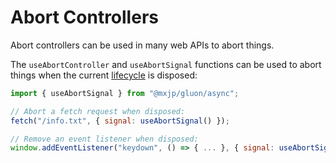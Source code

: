 # Abort Controllers
Abort controllers can be used in many web APIs to abort things.

The `useAbortController` and `useAbortSignal` functions can be used to abort things when the current [lifecycle](../core/lifecycle.md) is disposed:
```jsx
import { useAbortSignal } from "@mxjp/gluon/async";

// Abort a fetch request when disposed:
fetch("/info.txt", { signal: useAbortSignal() });

// Remove an event listener when disposed:
window.addEventListener("keydown", () => { ... }, { signal: useAbortSignal() });
```
